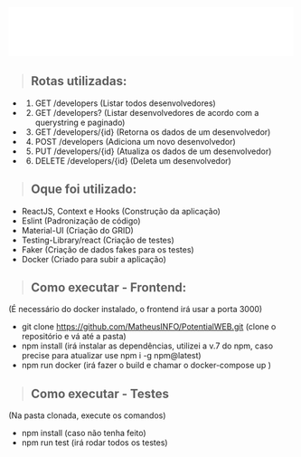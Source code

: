 ![alt text](./public/img/logo.png "PotentialCRUD")

>## Rotas utilizadas:
-  1. GET /developers (Listar todos desenvolvedores)
-  2. GET /developers? (Listar desenvolvedores de acordo com a querystring e paginado)
-  3. GET /developers/{id} (Retorna os dados de um desenvolvedor)
-  4. POST /developers (Adiciona um novo desenvolvedor)
-  5. PUT /developers/{id} (Atualiza os dados de um desenvolvedor)
-  6. DELETE /developers/{id} (Deleta um desenvolvedor)

>## Oque foi utilizado:
-  ReactJS, Context e Hooks (Construção da aplicação)
-  Eslint (Padronização de código)
-  Material-UI (Criação do GRID)
-  Testing-Library/react (Criação de testes)
-  Faker (Criação de dados fakes para os testes)
-  Docker (Criado para subir a aplicação)

>## Como executar - Frontend:
(É necessário do docker instalado, o frontend irá usar a porta 3000)
-  git clone https://github.com/MatheusINFO/PotentialWEB.git (clone o repositório e vá até a pasta)
-  npm install (irá instalar as dependências, utilizei a v.7 do npm, caso precise para atualizar use npm i -g npm@latest)
-  npm run docker (irá fazer o build e chamar o docker-compose up )

>## Como executar - Testes
(Na pasta clonada, execute os comandos)
- npm install (caso não tenha feito)
- npm run test (irá rodar todos os testes)
